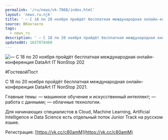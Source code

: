 ```yaml
---
permalink: '/ru/news/vk-7868/index.html'
layout: 'news.ru.njk'
title: ' — С 18 по 20 ноября пройдёт бесплатная международная онлайн-конференция DataArt IT NonStop 202'
source: ВКонтакте
tags:
  - news_ru
description: ' — С 18 по 20 ноября пройдёт бесплатная международная онлайн-конференция DataArt IT NonStop 202'
updatedAt: 1637078460
---
```

![ — С 18 по 20 ноября пройдёт бесплатная международная онлайн-конференция DataArt IT NonStop 202](https://sun9-41.userapi.com/sun9-18/impg/3ELgDveC9X_9TqrSa4PV1tFtGaglptNYWi45Nw/8lyKiJvME3Q.jpg?size=1280x720&quality=96&sign=515631dab68597fda71508ca796027d6&c_uniq_tag=avp8Ym_PPEIAFOe6iyIo2RbvmdX3hlbQp7HkRjuX5xk&type=album)

#ГостевойПост

С 18 по 20 ноября пройдёт бесплатная международная онлайн-конференция DataArt IT NonStop 2021.

Главные темы:
— машинное обучение и искусственный интеллект;
— работа с данными;
— облачные технологии.

Для начинающих специалистов в Cloud, Machine Learning, Artificial Intelligence и Data Science есть отдельный поток Junior Track на русском языке.

Регистрация: [https://vk.cc/c80amM](https://vk.cc/c80amM)
